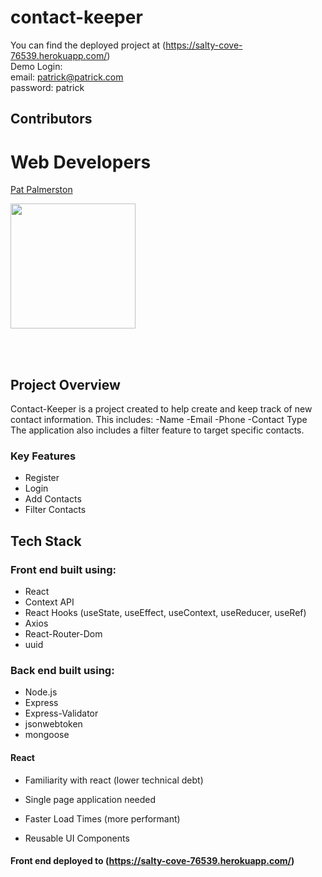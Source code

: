 # contact-keeper

You can find the deployed project at (https://salty-cove-76539.herokuapp.com/)
<br>
Demo Login:
<br>
email: patrick@patrick.com
<br>
password: patrick

## Contributors

# Web Developers

[Pat Palmerston](https://github.com/patpalmerston)

[<img src="https://avatars2.githubusercontent.com/u/45890605?s=460&v=4" width = "200" />](https://github.com/)

<br>

<br>

## Project Overview

Contact-Keeper is a project created to help create and keep track of new contact information. This includes:
-Name
-Email
-Phone
-Contact Type
The application also includes a filter feature to target specific contacts.

### Key Features

-   Register
-   Login
-   Add Contacts
-   Filter Contacts

## Tech Stack

### Front end built using:

-   React
-   Context API
-   React Hooks (useState, useEffect, useContext, useReducer, useRef)
-   Axios
-   React-Router-Dom
-   uuid

### Back end built using:

-   Node.js
-   Express
-   Express-Validator
-   jsonwebtoken
-   mongoose

#### React

-   Familiarity with react (lower technical debt)

-   Single page application needed

-   Faster Load Times (more performant)

-   Reusable UI Components

#### Front end deployed to (https://salty-cove-76539.herokuapp.com/)
